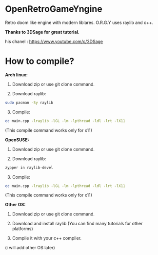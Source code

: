 # OpenRetroGameYngine

Retro doom like engine with modern liblares. O.R.G.Y uses raylib and c++.

**Thanks to 3DSage for great tutorial.**

his chanel : https://www.youtube.com/c/3DSage

# How to compile?

**Arch linux:**

1. Download zip or use git clone command.

2. Download raylib:
```sh
sudo pacman -Sy raylib
```

3. Compile:
```sh
cc main.cpp -lraylib -lGL -lm -lpthread -ldl -lrt -lX11
```
(This compile command works only for x11)

**OpenSUSE:**

1. Download zip or use git clone command.

2. Download raylib:
```sh
zypper in raylib-devel
```

3. Compile:
```sh
cc main.cpp -lraylib -lGL -lm -lpthread -ldl -lrt -lX11
```
(This compile command works only for x11)

**Other OS:**

1. Download zip or use git clone command.

2. Download and install raylib (You can find many tutorials for other platforms)

3. Compile it with your c++ compiler.

(i will add other OS later)




